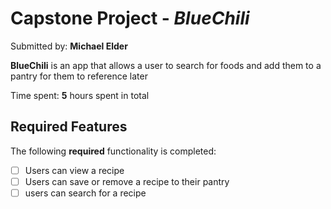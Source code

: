 # Capstone Project - *BlueChili*

Submitted by: **Michael Elder**

**BlueChili** is an app that allows a user to search for foods and add them to a pantry for them to reference later

Time spent: **5** hours spent in total

## Required Features

The following **required** functionality is completed:

- [ ] Users can view a recipe
- [ ] Users can save or remove a recipe to their pantry
- [ ] users can search for a recipe
